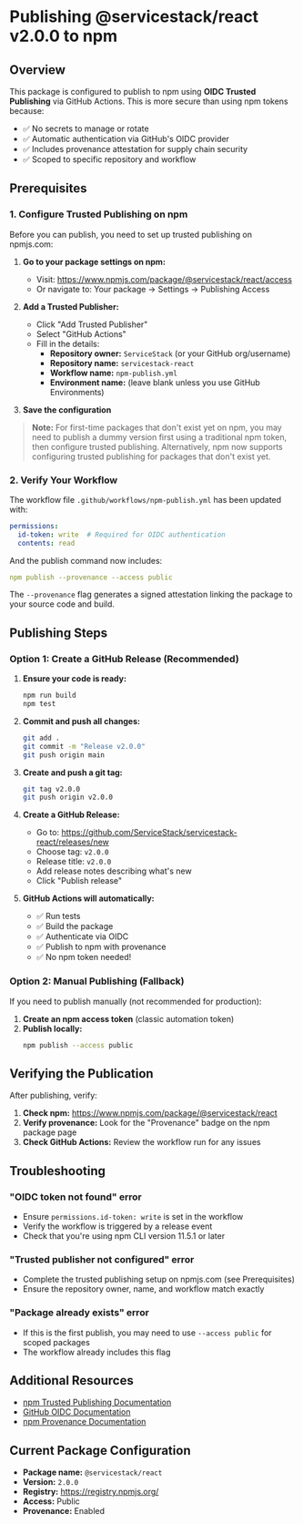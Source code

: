 # Publishing @servicestack/react v2.0.0 to npm

## Overview

This package is configured to publish to npm using **OIDC Trusted Publishing** via GitHub Actions. This is more secure than using npm tokens because:

- ✅ No secrets to manage or rotate
- ✅ Automatic authentication via GitHub's OIDC provider
- ✅ Includes provenance attestation for supply chain security
- ✅ Scoped to specific repository and workflow

## Prerequisites

### 1. Configure Trusted Publishing on npm

Before you can publish, you need to set up trusted publishing on npmjs.com:

1. **Go to your package settings on npm:**
   - Visit: https://www.npmjs.com/package/@servicestack/react/access
   - Or navigate to: Your package → Settings → Publishing Access

2. **Add a Trusted Publisher:**
   - Click "Add Trusted Publisher"
   - Select "GitHub Actions"
   - Fill in the details:
     - **Repository owner:** `ServiceStack` (or your GitHub org/username)
     - **Repository name:** `servicestack-react`
     - **Workflow name:** `npm-publish.yml`
     - **Environment name:** (leave blank unless you use GitHub Environments)

3. **Save the configuration**

> **Note:** For first-time packages that don't exist yet on npm, you may need to publish a dummy version first using a traditional npm token, then configure trusted publishing. Alternatively, npm now supports configuring trusted publishing for packages that don't exist yet.

### 2. Verify Your Workflow

The workflow file `.github/workflows/npm-publish.yml` has been updated with:

```yaml
permissions:
  id-token: write  # Required for OIDC authentication
  contents: read
```

And the publish command now includes:
```yaml
npm publish --provenance --access public
```

The `--provenance` flag generates a signed attestation linking the package to your source code and build.

## Publishing Steps

### Option 1: Create a GitHub Release (Recommended)

1. **Ensure your code is ready:**
   ```bash
   npm run build
   npm test
   ```

2. **Commit and push all changes:**
   ```bash
   git add .
   git commit -m "Release v2.0.0"
   git push origin main
   ```

3. **Create and push a git tag:**
   ```bash
   git tag v2.0.0
   git push origin v2.0.0
   ```

4. **Create a GitHub Release:**
   - Go to: https://github.com/ServiceStack/servicestack-react/releases/new
   - Choose tag: `v2.0.0`
   - Release title: `v2.0.0`
   - Add release notes describing what's new
   - Click "Publish release"

5. **GitHub Actions will automatically:**
   - ✅ Run tests
   - ✅ Build the package
   - ✅ Authenticate via OIDC
   - ✅ Publish to npm with provenance
   - ✅ No npm token needed!

### Option 2: Manual Publishing (Fallback)

If you need to publish manually (not recommended for production):

1. **Create an npm access token** (classic automation token)
2. **Publish locally:**
   ```bash
   npm publish --access public
   ```

## Verifying the Publication

After publishing, verify:

1. **Check npm:** https://www.npmjs.com/package/@servicestack/react
2. **Verify provenance:** Look for the "Provenance" badge on the npm package page
3. **Check GitHub Actions:** Review the workflow run for any issues

## Troubleshooting

### "OIDC token not found" error

- Ensure `permissions.id-token: write` is set in the workflow
- Verify the workflow is triggered by a release event
- Check that you're using npm CLI version 11.5.1 or later

### "Trusted publisher not configured" error

- Complete the trusted publishing setup on npmjs.com (see Prerequisites)
- Ensure the repository owner, name, and workflow match exactly

### "Package already exists" error

- If this is the first publish, you may need to use `--access public` for scoped packages
- The workflow already includes this flag

## Additional Resources

- [npm Trusted Publishing Documentation](https://docs.npmjs.com/trusted-publishers/)
- [GitHub OIDC Documentation](https://docs.github.com/en/actions/deployment/security-hardening-your-deployments/about-security-hardening-with-openid-connect)
- [npm Provenance Documentation](https://docs.npmjs.com/generating-provenance-statements)

## Current Package Configuration

- **Package name:** `@servicestack/react`
- **Version:** `2.0.0`
- **Registry:** https://registry.npmjs.org/
- **Access:** Public
- **Provenance:** Enabled

